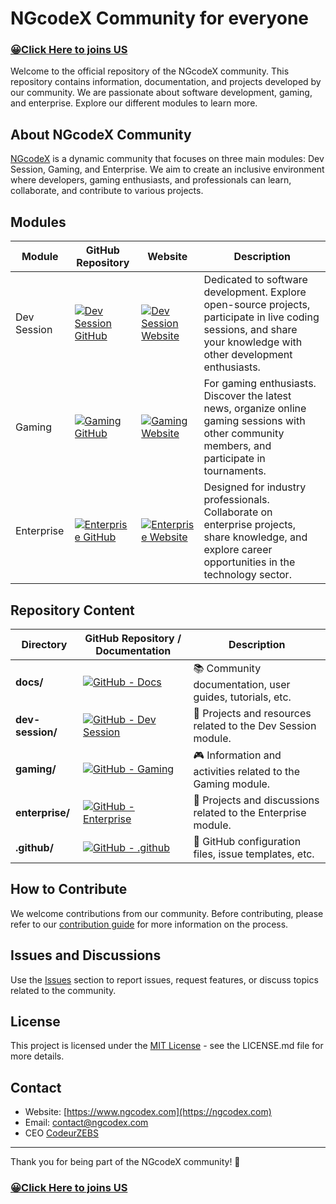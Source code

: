 # NGcodeX Community for everyone
### [😀Click Here to joins US](https://ngcodex.com/dev-session/#newuser)

Welcome to the official repository of the NGcodeX community. This repository contains information, documentation, and projects developed by our community. We are passionate about software development, gaming, and enterprise. Explore our different modules to learn more.

## About NGcodeX Community

[NGcodeX](https://ngcodex.com) is a dynamic community that focuses on three main modules: Dev Session, Gaming, and Enterprise. We aim to create an inclusive environment where developers, gaming enthusiasts, and professionals can learn, collaborate, and contribute to various projects.

## Modules

| Module        | GitHub Repository                                    | Website                                 | Description                                                                                                             |
|---------------|-------------------------------------------------------|-----------------------------------------|-------------------------------------------------------------------------------------------------------------------------|
| Dev Session   | [![Dev Session GitHub](https://img.shields.io/badge/GitHub-NGcodeX--Hacktoberfest-brightgreen)](https://github.com/NGcodeX/NGcodeX-Hacktoberfest) | [![Dev Session Website](https://img.shields.io/badge/Website-Dev%20Session-blue)](https://ngcodex.com/dev-session/) | Dedicated to software development. Explore open-source projects, participate in live coding sessions, and share your knowledge with other development enthusiasts. |
| Gaming        | [![Gaming GitHub](https://img.shields.io/badge/GitHub-NGcodeX__Gaming-brightgreen)](https://github.com/NGcodeX/NGcodeX_Gaming) | [![Gaming Website](https://img.shields.io/badge/Website-Gaming-orange)](https://ngcodex.com/gaming/)       | For gaming enthusiasts. Discover the latest news, organize online gaming sessions with other community members, and participate in tournaments.                                       |
| Enterprise    | [![Enterprise GitHub](https://img.shields.io/badge/GitHub-NGcodeX__Entreprise-brightgreen)](https://github.com/NGcodeX/NGcodeX_Entreprise) | [![Enterprise Website](https://img.shields.io/badge/Website-Enterprise-red)](https://ngcodex.com/entreprise/) | Designed for industry professionals. Collaborate on enterprise projects, share knowledge, and explore career opportunities in the technology sector.                                |


## Repository Content

| Directory            | GitHub Repository / Documentation                           | Description                                                        |
|-----------------------|--------------------------------------------------------------|--------------------------------------------------------------------|
| **docs/**             | [![GitHub - Docs](https://img.shields.io/badge/GitHub-Docs-brightgreen)](https://github.com/NGcodeX/NGcodeX-Community/tree/main/docs) | 📚 Community documentation, user guides, tutorials, etc.           |
| **dev-session/**      | [![GitHub - Dev Session](https://img.shields.io/badge/GitHub-Dev%20Session-brightgreen)](https://github.com/NGcodeX/NGcodeX-Community/tree/main/dev-session) | 🚀 Projects and resources related to the Dev Session module.      |
| **gaming/**           | [![GitHub - Gaming](https://img.shields.io/badge/GitHub-Gaming-brightgreen)](https://github.com/NGcodeX/NGcodeX-Community/tree/main/gaming) | 🎮 Information and activities related to the Gaming module.        |
| **enterprise/**       | [![GitHub - Enterprise](https://img.shields.io/badge/GitHub-Enterprise-brightgreen)](https://github.com/NGcodeX/NGcodeX-Community/tree/main/enterprise) | 💼 Projects and discussions related to the Enterprise module.      |
| **.github/**          | [![GitHub - .github](https://img.shields.io/badge/GitHub-.github-brightgreen)](https://github.com/NGcodeX/NGcodeX-Community/tree/main/.github/workflows) | 🔧 GitHub configuration files, issue templates, etc.               |


## How to Contribute

We welcome contributions from our community. Before contributing, please refer to our [contribution guide](CONTRIBUTING.md) for more information on the process.

## Issues and Discussions

Use the [Issues](https://github.com/NGcodeX/NGcodeX-Community/issues) section to report issues, request features, or discuss topics related to the community.

## License

This project is licensed under the [MIT License](LICENSE) - see the LICENSE.md file for more details.

## Contact

- Website: [https://www.ngcodex.com](https://ngcodex.com)
- Email: contact@ngcodex.com
- CEO [CodeurZEBS](https://github.com/codeurzebs)

---

Thank you for being part of the NGcodeX community! 🚀
### [😀Click Here to joins US](https://ngcodex.com/dev-session/#newuser)

